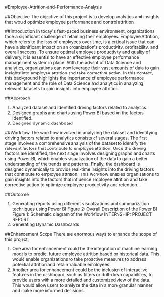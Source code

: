 #Employee-Attrition-and-Performance-Analysis

##Objective
The objective of this project is to develop analytics and insights that would optimize employee
performance and control attrition

##Introduction
In today's fast-paced business environment, organizations face a significant challenge of retaining
their employees. Employee Attrition, which refers to the loss of employees over time, is a critical issue
that can have a significant impact on an organization's productivity, profitability, and overall success.
To ensure optimal employee productivity and quality of delivery, it is essential to have an effective
employee performance management system in place.
With the advent of Data Science and analytics, organizations can now leverage their vast amounts of
data to gain insights into employee attrition and take corrective action.
In this context, this background highlights the importance of employee performance management
and the role of Data Science and analytics in analyzing relevant datasets to gain insights into
employee attrition.

##Approach

1. Analyzed dataset and identified driving factors related to analytics.
2. Designed graphs and charts using Power BI based on the factors identified.
3. Designed dynamic dashboard

##Workflow
The workflow involved in analyzing the dataset and identifying driving factors related to analytics
consists of several stages. The first stage involves a comprehensive analysis of the dataset to identify
the relevant factors that contribute to employee attrition. Once the driving factors are identified, the
next stage involves designing graphs and charts using Power BI, which enables visualization of the
data to gain a better understanding of the trends and patterns. Finally, the dashboard is designed
dynamically to provide real-time insights into the driving factors that contribute to employee
attrition. This workflow enables organizations to gain insights into the factors that influence employee
attrition and take corrective action to optimize employee productivity and retention.

##Outcome

1. Generating reports using different visualizations and summarization techniques using Power BI
   Figure 2: Overall Description of the Power BI
   Figure 1: Schematic diagram of the Workflow
   INTERNSHIP: PROJECT REPORT
2. Generating Dynamic Dashboards

##Enhancement Scope
There are enormous ways to enhance the scope of this project,

1. One area for enhancement could be the integration of machine learning models to predict future
   employee attrition based on historical data. This would enable organizations to take proactive
   measures to address potential attrition and retain valuable employees.
2. Another area for enhancement could be the inclusion of interactive features in the dashboard,
   such as filters or drill-down capabilities, to provide users with a more detailed and customized
   view of the data. This would allow users to analyze the data in a more granular manner and make
   more informed decisions.

